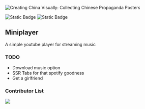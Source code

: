 
![Creating China Visually: Collecting Chinese Propaganda Posters](https://hir.harvard.edu/content/images/2019/09/pc-1976-l-001.jpg)

![Static Badge](https://img.shields.io/badge/powered_by-people's_republic_of_china-red)
![Static Badge](https://img.shields.io/badge/your_mom_gay-green)


## Miniplayer

A simple youtube player for streaming music

### TODO
- Download music option
- SSR Tabs for that spotify goodness
- Get a girlfriend

### Contributor List

<a href="https://github.com/skeltonmod/miniplayer/graphs/contributors">
  <img src="https://contrib.rocks/image?repo=skeltonmod/miniplayer" />
</a>
